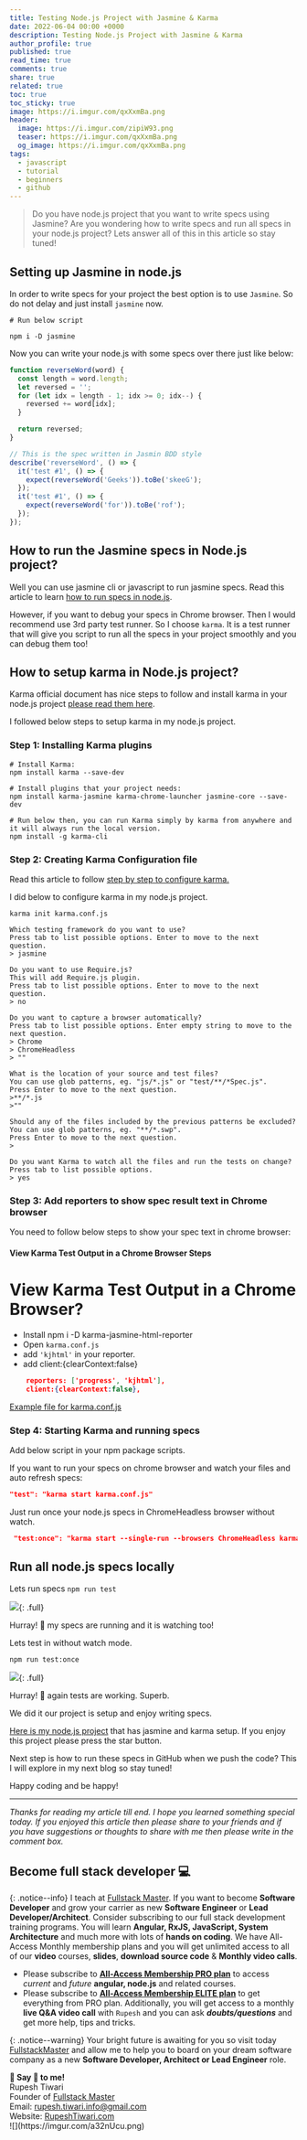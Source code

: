```yaml
---
title: Testing Node.js Project with Jasmine & Karma
date: 2022-06-04 00:00 +0000
description: Testing Node.js Project with Jasmine & Karma
author_profile: true
published: true
read_time: true
comments: true
share: true
related: true
toc: true
toc_sticky: true
image: https://i.imgur.com/qxXxmBa.png
header:
  image: https://i.imgur.com/zipiW93.png
  teaser: https://i.imgur.com/qxXxmBa.png
  og_image: https://i.imgur.com/qxXxmBa.png
tags:
  - javascript
  - tutorial
  - beginners
  - github
---
```


> Do you have node.js project that you want to write specs using Jasmine? Are you wondering how to write specs and run all specs in your node.js project? Lets answer all of this in this article so stay tuned!

## Setting up Jasmine in node.js

In order to write specs for your project the best option is to use `Jasmine`. So do not delay and just install `jasmine` now.

```cli
# Run below script

npm i -D jasmine
```

Now you can write your node.js with some specs over there just like below:

```js
function reverseWord(word) {
  const length = word.length;
  let reversed = '';
  for (let idx = length - 1; idx >= 0; idx--) {
    reversed += word[idx];
  }

  return reversed;
}

// This is the spec written in Jasmin BDD style
describe('reverseWord', () => {
  it('test #1', () => {
    expect(reverseWord('Geeks')).toBe('skeeG');
  });
  it('test #1', () => {
    expect(reverseWord('for')).toBe('rof');
  });
});
```

## How to run the Jasmine specs in Node.js project?

Well you can use jasmine cli or javascript to run jasmine specs. Read this article to learn [how to run specs in node.js](https://jasmine.github.io/setup/nodejs.html).

However, if you want to debug your specs in Chrome browser. Then I would recommend use 3rd party test runner. So I choose `karma`. It is a test runner that will give you script to run all the specs in your project smoothly and you can debug them too!

## How to setup karma in Node.js project?

Karma official document has nice steps to follow and install karma in your node.js project [please read them here](http://karma-runner.github.io/6.3/intro/installation.html).

I followed below steps to setup karma in my node.js project.

### Step 1: Installing Karma plugins

```cli
# Install Karma:
npm install karma --save-dev

# Install plugins that your project needs:
npm install karma-jasmine karma-chrome-launcher jasmine-core --save-dev

# Run below then, you can run Karma simply by karma from anywhere and it will always run the local version.
npm install -g karma-cli
```

### Step 2: Creating Karma Configuration file

Read this article to follow [step by step to configure karma.](http://karma-runner.github.io/6.3/intro/configuration.html)

I did below to configure karma in my node.js project.

```cli
karma init karma.conf.js

Which testing framework do you want to use?
Press tab to list possible options. Enter to move to the next question.
> jasmine

Do you want to use Require.js?
This will add Require.js plugin.
Press tab to list possible options. Enter to move to the next question.
> no

Do you want to capture a browser automatically?
Press tab to list possible options. Enter empty string to move to the next question.
> Chrome
> ChromeHeadless
> ""

What is the location of your source and test files?
You can use glob patterns, eg. "js/*.js" or "test/**/*Spec.js".
Press Enter to move to the next question.
>**/*.js
>""

Should any of the files included by the previous patterns be excluded?
You can use glob patterns, eg. "**/*.swp".
Press Enter to move to the next question.
>

Do you want Karma to watch all the files and run the tests on change?
Press tab to list possible options.
> yes
```

### Step 3: Add reporters to show spec result text in Chrome browser

You need to follow below steps to show your spec text in chrome browser:

#### View Karma Test Output in a Chrome Browser Steps

# View Karma Test Output in a Chrome Browser?

- Install npm i -D karma-jasmine-html-reporter
- Open `karma.conf.js`
- add `'kjhtml'` in your reporter.
- add client:{clearContext:false}

```json
    reporters: ['progress', 'kjhtml'],
    client:{clearContext:false},
```

[Example file for karma.conf.js](https://github.com/rupeshtiwari/coding-examples-final-450-by-love-babbar/blob/main/karma.conf.js)

### Step 4: Starting Karma and running specs

Add below script in your npm package scripts.

If you want to run your specs on chrome browser and watch your files and auto refresh specs:

```json
"test": "karma start karma.conf.js"
```

Just run once your node.js specs in ChromeHeadless browser without watch.

```json
 "test:once": "karma start --single-run --browsers ChromeHeadless karma.conf.js",
```

## Run all node.js specs locally

Lets run specs `npm run test`

![](https://i.imgur.com/b6sfxP0.png){: .full}

Hurray! 💯 my specs are running and it is watching too!

Lets test in without watch mode.

`npm run test:once`

![](https://i.imgur.com/iLT4CoL.png){: .full}

Hurray! 💯 again tests are working. Superb.

We did it our project is setup and enjoy writing specs.

[Here is my node.js project](https://github.com/rupeshtiwari/coding-examples-final-450-by-love-babbar) that has jasmine and karma setup.
If you enjoy this project please press the star button.


Next step is how to run these specs in GitHub when we push the code? This I will explore in my next blog so stay tuned! 

Happy coding and be happy! 

---

_Thanks for reading my article till end. I hope you learned something special today. If you enjoyed this article then please share to your friends and if you have suggestions or thoughts to share with me then please write in the comment box._

## Become full stack developer 💻

{: .notice--info}
I teach at [Fullstack Master](https://www.fullstackmaster.net). If you want to become **Software Developer** and grow your carrier as new **Software Engineer** or **Lead Developer/Architect**. Consider subscribing to our full stack development training programs. You will learn **Angular, RxJS, JavaScript, System Architecture** and much more with lots of **hands on coding**. We have All-Access Monthly membership plans and you will get unlimited access to all of our **video** courses, **slides**, **download source code** & **Monthly video calls**.

- Please subscribe to **[All-Access Membership PRO plan](https://www.fullstackmaster.net/pro)** to access _current_ and _future_ **angular, node.js** and related courses.
- Please subscribe to **[All-Access Membership ELITE plan](https://www.fullstackmaster.net/elite)** to get everything from PRO plan. Additionally, you will get access to a monthly **live Q&A video call** with `Rupesh` and you can ask **_doubts/questions_** and get more help, tips and tricks.

{: .notice--warning}
Your bright future is awaiting for you so visit today [FullstackMaster](www.fullstackmaster.net) and allow me to help you to board on your dream software company as a new **Software Developer, Architect or Lead Engineer** role.

<div class="notice--success">
<strong>💖 Say 👋 to me!</strong>
<br>Rupesh Tiwari
<br>Founder of <a href="https://www.fullstackmaster.net">Fullstack Master </a>
<br>Email: <a href="mailto:rupesh.tiwari.info@gmail.com?subject=Hi">rupesh.tiwari.info@gmail.com</a>
<br>Website: <a href="https://www.rupeshtiwari.com">RupeshTiwari.com </a>
</div>
![](https://imgur.com/a32nUcu.png)
